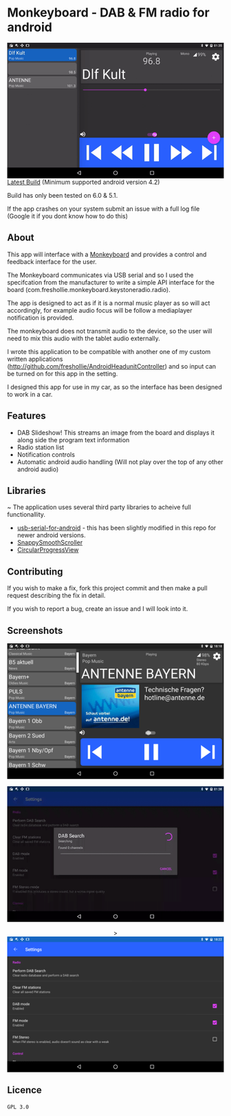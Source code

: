 # Monkeyboard - DAB & FM radio for android

<img align="right" src="screenshots/demo.gif">

[Latest Build](/app/build/outputs/apk/debug) (Minimum supported android version 4.2)

Build has only been tested on 6.0 & 5.1. 

If the app crashes on your system submit an issue with a full log file (Google it if you dont know how to do this)

## About

This app will interface with a [Monkeyboard](http://www.monkeyboard.org/products/85-developmentboard/80-dab-fm-digital-radio-development-board) and provides a control and feedback interface for the user.

The Monkeyboard communicates via USB serial and so I used the specifcation from the manufacturer to write a simple API interface for the board (com.freshollie.monkeyboard.keystoneradio.radio). 

The app is designed to act as if it is a normal music player as so will act accordingly, for example audio focus will be follow a mediaplayer notification is provided. 

The monkeyboard does not transmit audio to the device, so the user will need to mix this audio with the tablet audio externally.

I wrote this application to be compatible with another one of my custom written applications (http://github.com/freshollie/AndroidHeadunitController) and so input can be turned on for this app in the setting.

I designed this app for use in my car, as so the interface has been designed to work in a car.

## Features

- DAB Slideshow! This streams an image from the board and displays it along side the program text information
- Radio station list
- Notification controls
- Automatic android audio handling (Will not play over the top of any other android audio)


## Libraries
~
The application uses several third party libraries to acheive full functionallity.

- [usb-serial-for-android](https://github.com/mik3y/usb-serial-for-android) - this has been slightly modified in this repo for newer android versions.
- [SnappySmoothScroller](https://github.com/nshmura/SnappySmoothScroller)
- [CircularProgressView](https://github.com/rahatarmanahmed/CircularProgressView)


## Contributing

If you wish to make a fix, fork this project commit and then make a pull request describing the fix in detail.

If you wish to report a bug, create an issue and I will look into it.

## Screenshots
<p align="center">
    <img src="screenshots/main_interface.png" alt="Main interface" width="800"/>
</p>

<p align="center">
    <img src="screenshots/dab_search.gif" alt="Searching interface" width="800"/>
</p>

<p align="center">>
    <img src="screenshots/settings_interface.png" align="center" alt="Settings interface" width="800"/>
</p>

## Licence

    GPL 3.0
   